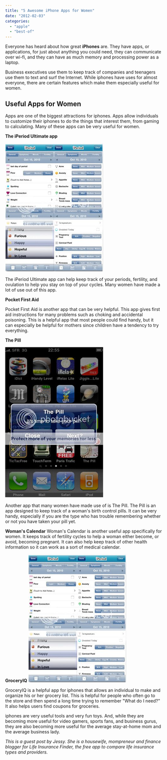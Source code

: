 ```yaml
---
title: "5 Awesome iPhone Apps for Women"
date: "2012-02-03"
categories: 
  - "apple"
  - "best-of"
---
```


Everyone has heard about how great **iPhones** are. They have apps, or applications, for just about anything you could need, they can communicate over wi-fi, and they can have as much memory and processing power as a laptop.

Business executives use them to keep track of companies and teenagers use them to text and surf the Internet. While iphones have uses for almost everyone, there are certain features which make them especially useful for women.

## Useful Apps for Women

Apps are one of the biggest attractions for iphones. Apps allow individuals to customize their iphones to do the things that interest them, from gaming to calculating. Many of these apps can be very useful for women.

**The iPeriod Ultimate app**

**![](images/iphone-women-03.jpg)**

The iPeriod Ultimate app can help keep track of your periods, fertility, and ovulation to help you stay on top of your cycles. Many women have made a lot of use out of this app.

**Pocket First Aid**

Pocket First Aid is another app that can be very helpful. This app gives first aid instructions for many problems such as choking and accidental poisoning. This is a helpful app that most people could find handy, but it can especially be helpful for mothers since children have a tendency to try everything.

**The Pill**

**![](images/iphone-women-02.jpg)**

Another app that many women have made use of is The Pill. The Pill is an app designed to keep track of a woman's birth control pills. It can be very handy, especially if you are the type who has trouble remembering whether or not you have taken your pill yet.

**Woman's Calendar** Woman's Calendar is another useful app specifically for women. It keeps track of fertility cycles to help a woman either become, or avoid, becoming pregnant. It can also help keep track of other health information so it can work as a sort of medical calendar.

**GroceryIQ** ![](images/iphone-women-03.jpg)

GroceryIQ is a helpful app for iphones that allows an individual to make and organize his or her grocery list. This is helpful for people who often go to the store and then spend a long time trying to remember "What do I need?" It also helps users find coupons for groceries.

iphones are very useful tools and very fun toys. And, while they are becoming more useful for video gamers, sports fans, and business gurus, they are also becoming more useful for the average stay-at-home mom and the average business lady.

_This is a guest post by Jessy. She is a housewife, mompreneur and finance blogger for Life Insurance Finder, the free app to compare life insurance types and providers._
